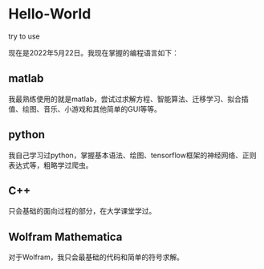 # Hello-World
try to use

现在是2022年5月22日。我现在掌握的编程语言如下：
## matlab
我最熟练使用的就是matlab，尝试过求解方程、智能算法、迁移学习、拟合插值、绘图、音乐、小游戏和其他简单的GUI等等。
## python
我自己学习过python，掌握基本语法、绘图、tensorflow框架的神经网络、正则表达式等，粗略学过爬虫。
## C++
只会基础的面向过程的部分，在大学课堂学过。
## Wolfram Mathematica
对于Wolfram，我只会最基础的代码和简单的符号求解。
